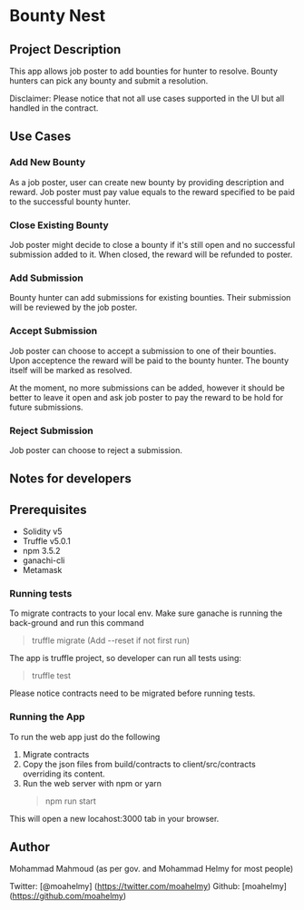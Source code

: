 # Bounty Nest

## Project Description

This app allows job poster to add bounties for hunter to resolve. Bounty hunters can pick any bounty and submit a resolution.

Disclaimer: Please notice that not all use cases supported in the UI but all handled in the contract.

## Use Cases

### Add New Bounty

As a job poster, user can create new bounty by providing description and reward. Job poster must pay value equals to the reward specified to be paid to the successful bounty hunter.

### Close Existing Bounty

Job poster might decide to close a bounty if it's still open and no successful submission added to it. When closed, the reward will be refunded to poster.

### Add Submission

Bounty hunter can add submissions for existing bounties. Their submission will be reviewed by the job poster.

### Accept Submission

Job poster can choose to accept a submission to one of their bounties. Upon acceptence the reward will be paid to the bounty hunter. The bounty itself will be marked as resolved.

At the moment, no more submissions can be added, however it should be better to leave it open and ask job poster to pay the reward to be hold for future submissions.

### Reject Submission

Job poster can choose to reject a submission.

## Notes for developers

## Prerequisites

- Solidity v5
- Truffle v5.0.1
- npm 3.5.2
- ganachi-cli
- Metamask

### Running tests

To migrate contracts to your local env. Make sure ganache is running the back-ground and run this command

> truffle migrate (Add --reset if not first run)

The app is truffle project, so developer can run all tests using:

> truffle test

Please notice contracts need to be migrated before running tests.

### Running the App

To run the web app just do the following

1. Migrate contracts
2. Copy the json files from build/contracts to client/src/contracts overriding its content.
3. Run the web server with npm or yarn
    > npm run start

This will open a new locahost:3000 tab in your browser.

## Author

Mohammad Mahmoud (as per gov. and Mohammad Helmy for most people)

Twitter: [@moahelmy] (https://twitter.com/moahelmy)
Github: [moahelmy] (https://github.com/moahelmy)